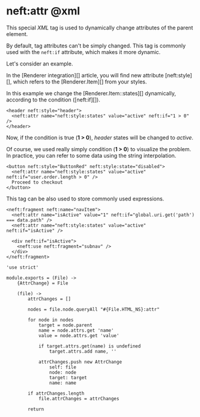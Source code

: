 neft:attr @xml
==============

This special *XML* tag is used to dynamically change attributes of the parent element.

By default, tag attributes can't be simply changed.
This tag is commonly used with the `neft:if` attribute, which makes it more dynamic.

Let's consider an example.

In the [Renderer integration][] article, you will find new attribute [neft:style][], which
refers to the [Renderer.Item][] from your styles.

In this example we change the [Renderer.Item::states][] dynamically, according to the
condition ([neft:if][]).

```
<header neft:style="header">
  <neft:attr name="neft:style:states" value="active" neft:if="1 > 0" />
</header>
```

Now, if the condition is true (**1 > 0**), *header* states will be changed to *active*.

Of course, we used really simply condition (**1 > 0**) to visualize the problem.
In practice, you can refer to some data using the string interpolation.

```
<button neft:style="ButtonRed" neft:style:state="disabled">
  <neft:attr name="neft:style:states" value="active" neft:if="user.order.length > 0" />
  Proceed to checkout
</button>
```

This tag can be also used to store commonly used expressions.

```
<neft:fragment neft:name="navItem">
  <neft:attr name="isActive" value="1" neft:if="global.uri.get('path') === data.path" />
  <neft:attr name="neft:style:states" value="active" neft:if="isActive" />

  <div neft:if="isActive">
    <neft:use neft:fragment="subnav" />
  </div>
</neft:fragment>
```

	'use strict'

	module.exports = (File) ->
		{AttrChange} = File

		(file) ->
			attrChanges = []

			nodes = file.node.queryAll "#{File.HTML_NS}:attr"

			for node in nodes
				target = node.parent
				name = node.attrs.get 'name'
				value = node.attrs.get 'value'

				if target.attrs.get(name) is undefined
					target.attrs.add name, ''

				attrChanges.push new AttrChange
					self: file
					node: node
					target: target
					name: name

			if attrChanges.length
				file.attrChanges = attrChanges

			return
